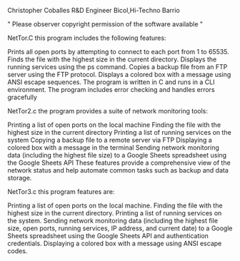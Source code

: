 Christopher Coballes
R&D Engineer
Bicol,Hi-Techno Barrio

" Please observer copyright permission of the software 
available "

NetTor.C this program includes the following features:

Prints all open ports by attempting to connect to each port from 1 to 65535.
Finds the file with the highest size in the current directory.
Displays the running services using the ps command.
Copies a backup file from an FTP server using the FTP protocol.
Displays a colored box with a message using ANSI escape sequences.
The program is written in C and runs in a CLI environment.
The program includes error checking and handles errors gracefully


NetTor2.c the program provides a suite of network monitoring tools:

Printing a list of open ports on the local machine
Finding the file with the highest size in the current directory
Printing a list of running services on the system
Copying a backup file to a remote server via FTP
Displaying a colored box with a message in the terminal
Sending network monitoring data (including the highest file size) to a Google Sheets spreadsheet using the Google Sheets API
These features provide a comprehensive view of the network status and help automate common tasks such as backup and data storage.

NetTor3.c this program features are:

Printing a list of open ports on the local machine.
Finding the file with the highest size in the current directory.
Printing a list of running services on the system.
Sending network monitoring data (including the highest file size, open ports, running services, IP address, and current date) to a Google Sheets spreadsheet using the Google Sheets API and authentication credentials.
Displaying a colored box with a message using ANSI escape codes.
